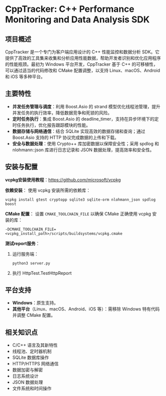

# CppTracker: C++ Performance Monitoring and Data Analysis SDK

## 项目概述
CppTracker 是一个专门为客户端应用设计的 C++ 性能监控和数据分析 SDK。它提供了高效的工具集来收集和分析应用性能数据，帮助开发者识别和优化应用程序的性能瓶颈。最初为 Windows 平台开发，CppTracker 基于 C++ 的可移植性，可以通过适当的代码修改和 CMake 配置调整，以支持 Linux、macOS、Android 和 iOS 等多种平台。

## 主要特性
- **并发任务管理与调度**：利用 Boost.Asio 的 strand 模型优化线程池管理，提升并发任务的执行效率，降低数据竞争和死锁的风险。
- **定时任务执行**：集成 Boost.Asio 的 deadline_timer，支持在异步环境下的定时任务执行，优化报告跟踪模块的性能。
- **数据存储与网络通信**：结合 SQLite 实现高效的数据存储和查询；通过 Boost.Asio 支持的 HTTP 协议完成数据的上传和下载。
- **安全与数据处理**：使用 Crypto++ 库加密数据以保障安全性；采用 spdlog 和 nlohmann::json 库进行日志记录和 JSON 数据处理，提高效率和安全性。

## 安装与配置
**vcpkg安装使用教程**：https://github.com/microsoft/vcpkg

**依赖安装**：
使用 vcpkg 安装所需的依赖库：
```shell
vcpkg install gtest cryptopp sqlite3 sqlite-orm nlohmann_json spdlog boost
```

**CMake 配置**：
设置 `CMAKE_TOOLCHAIN_FILE` 以确保 CMake 正确使用 vcpkg 安装的库：
```shell
-DCMAKE_TOOLCHAIN_FILE=<vcpkg_install_path>/scripts/buildsystems/vcpkg.cmake
```

**测试report服务**：
1. 运行服务端：
   ```shell
   python3 server.py
   ```
2. 执行 HttpTest.TestHttpReport

## 平台支持
- **Windows**：原生支持。
- **其他平台**（Linux、macOS、Android、iOS 等）：需移除 Windows 特有代码并调整 CMake 配置。

## 相关知识点
- C/C++ 语言及其新特性
- 线程池、定时器机制
- SQLite 数据库操作
- HTTP/HTTPS 网络通信
- 数据加密与解密
- 日志系统设计
- JSON 数据处理
- 文件系统和时间操作


